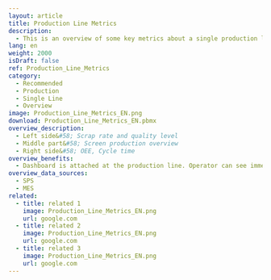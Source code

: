 ```yaml
---
layout: article
title: Production Line Metrics
description: 
  - This is an overview of some key metrics about a single production lane. Including a OEE value. Replace the variables and the timer script to make it your own.
lang: en
weight: 2000
isDraft: false
ref: Production_Line_Metrics
category:
  - Recommended
  - Production
  - Single Line
  - Overview
image: Production_Line_Metrics_EN.png
download: Production_Line_Metrics_EN.pbmx
overview_description:
  - Left side&#58; Scrap rate and quality level
  - Middle part&#58; Screen production overview​
  - Right side&#58; OEE, Cycle time
overview_benefits:
  - Dashboard is attached at the production line. Operator can see immediately, if quality, time, etc. is alright. The result is optimized response times.
overview_data_sources:
  - SPS
  - MES
related:
  - title: related 1
    image: Production_Line_Metrics_EN.png
    url: google.com
  - title: related 2
    image: Production_Line_Metrics_EN.png
    url: google.com
  - title: related 3
    image: Production_Line_Metrics_EN.png
    url: google.com
---
```

